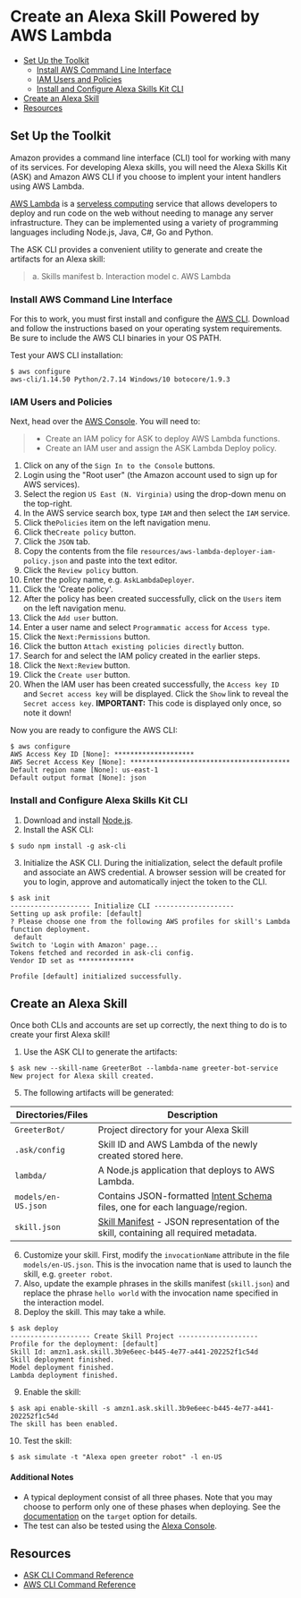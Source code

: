 # Create an Alexa Skill Powered by AWS Lambda

<!-- TOC -->
- [Set Up the Toolkit](#set-up-the-toolkit)
    - [Install AWS Command Line Interface](#install-aws-command-line-interface)
    - [IAM Users and Policies](#iam-users-and-policies)
    - [Install and Configure Alexa Skills Kit CLI](#install-and-configure-alexa-skills-kit-cli)
- [Create an Alexa Skill](#create-an-alexa-skill)
- [Resources](#resources)
<!-- /TOC -->

## Set Up the Toolkit

Amazon provides a command line interface (CLI) tool for working with many of its services. For developing Alexa skills, you will need the Alexa Skills Kit (ASK) and Amazon AWS CLI if you choose to implent your intent handlers using AWS Lambda.

[AWS Lambda](https://aws.amazon.com/lambda/) is a [serveless computing](https://en.wikipedia.org/wiki/Serverless_computing) service that allows developers to deploy and run code on the web without needing to manage any server infrastructure. They can be implemented using a variety of programming languages including Node.js, Java, C#, Go and Python.

The ASK CLI provides a convenient utility to generate and create the artifacts for an Alexa skill:
> a. Skills manifest
> b. Interaction model
> c. AWS Lambda

### Install AWS Command Line Interface

For this to work, you must first install and configure the [AWS CLI](https://aws.amazon.com/cli/). Download and follow the instructions based on your operating system requirements. Be sure to include the AWS CLI binaries in your OS PATH.

Test your AWS CLI installation:
```
$ aws configure
aws-cli/1.14.50 Python/2.7.14 Windows/10 botocore/1.9.3
```

### IAM Users and Policies

Next, head over the [AWS Console](https://aws.amazon.com/console/). You will need to:
> - Create an IAM policy for ASK to deploy AWS Lambda functions.
> - Create an IAM user and assign the ASK Lambda Deploy policy.

1. Click on any of the `Sign In to the Console` buttons.
2. Login using the "Root user" (the Amazon account used to sign up for AWS services).
3. Select the region `US East (N. Virginia)` using the drop-down menu on the top-right.
4. In the AWS service search box, type `IAM` and then select the `IAM` service.
5. Click the`Policies` item on the left navigation menu.
6. Click the`Create policy` button.
7. Click the `JSON` tab.
8. Copy the contents from the file `resources/aws-lambda-deployer-iam-policy.json` and paste into the text editor.
9. Click the `Review policy` button.
10. Enter the policy name, e.g. `AskLambdaDeployer`.
11. Click the 'Create policy'.
12. After the policy has been created successfully, click on the `Users` item on the left navigation menu.
13. Click the `Add user` button.
14. Enter a user name and select `Programmatic access` for `Access type`.
15. Click the `Next:Permissions` button.
16. Click the button `Attach existing policies directly` button.
17. Search for and select the IAM policy created in the earlier steps.
18. Click the `Next:Review` button.
19. Click the `Create user` button.
20. When the IAM user has been created successfully, the `Access key ID` and `Secret access key` will be displayed. Click the `Show` link to reveal the `Secret access key`. **IMPORTANT:** This code is displayed only once, so note it down!

Now you are ready to configure the AWS CLI:
```
$ aws configure
AWS Access Key ID [None]: ********************
AWS Secret Access Key [None]: ****************************************
Default region name [None]: us-east-1
Default output format [None]: json
```

### Install and Configure Alexa Skills Kit CLI
1. Download and install [Node.js](https://nodejs.org).
2. Install the ASK CLI:
```
$ sudo npm install -g ask-cli
```
3. Initialize the ASK CLI. During the initialization, select the default profile and associate an AWS credential. A browser session will be created for you to login, approve and automatically inject the token to the CLI.
```
$ ask init
-------------------- Initialize CLI --------------------
Setting up ask profile: [default]
? Please choose one from the following AWS profiles for skill's Lambda function deployment.
 default
Switch to 'Login with Amazon' page...
Tokens fetched and recorded in ask-cli config.
Vendor ID set as **************

Profile [default] initialized successfully.
```

## Create an Alexa Skill
Once both CLIs and accounts are set up correctly, the next thing to do is to create your first Alexa skill!
1. Use the ASK CLI to generate the artifacts:
```
$ ask new --skill-name GreeterBot --lambda-name greeter-bot-service
New project for Alexa skill created.
```
5. The following artifacts will be generated:

| Directories/Files | Description |
| - | - |
| `GreeterBot/` | Project directory for your Alexa Skill |
| `.ask/config` | Skill ID and AWS Lambda of the newly created stored here. |
| `lambda/` | A Node.js application that deploys to AWS Lambda. |
| `models/en-US.json` | Contains JSON-formatted [Intent Schema](https://developer.amazon.com/docs/custom-skills/define-the-interaction-model-in-json-and-text.html#h2_intents) files, one for each language/region. |
| `skill.json` | [Skill Manifest](https://developer.amazon.com/docs/smapi/skill-manifest.html) - JSON representation of the skill, containing all required metadata. |

6. Customize your skill. First, modify the `invocationName` attribute in the file `models/en-US.json`. This is the invocation name that is used to launch the skill, e.g. `greeter robot`.
7. Also, update the example phrases in the skills manifest (`skill.json`) and replace the phrase `hello world` with the invocation name specified in the interaction model.
8. Deploy the skill. This may take a while.
```
$ ask deploy
-------------------- Create Skill Project --------------------
Profile for the deployment: [default]
Skill Id: amzn1.ask.skill.3b9e6eec-b445-4e77-a441-202252f1c54d
Skill deployment finished.
Model deployment finished.
Lambda deployment finished.
```
9. Enable the skill:
```
$ ask api enable-skill -s amzn1.ask.skill.3b9e6eec-b445-4e77-a441-202252f1c54d
The skill has been enabled.
```
10. Test the skill:
```
$ ask simulate -t "Alexa open greeter robot" -l en-US
```

#### Additional Notes
* A typical deployment consist of all three phases. Note that you may choose to perform only one of these phases when deploying. See the [documentation](https://developer.amazon.com/docs/smapi/ask-cli-command-reference.html#deploy-command) on the `target` option for details.
* The test can also be tested using the [Alexa Console](https://developer.amazon.com/alexa/console/ask).


## Resources

* [ASK CLI Command Reference](https://developer.amazon.com/docs/smapi/ask-cli-command-reference.html)
* [AWS CLI Command Reference](https://docs.aws.amazon.com/cli/latest/reference/)